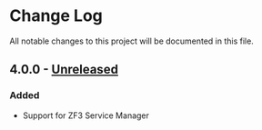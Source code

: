 # Change Log

All notable changes to this project will be documented in this file.

## 4.0.0 - [Unreleased]

### Added
- Support for ZF3 Service Manager


[Unreleased]: https://github.com/nikolaposa/phoundation/compare/3.0.0...HEAD
